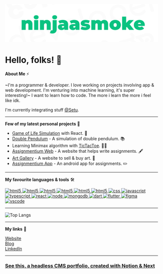 ![ninjaasmoke](https://github.com/ninjaasmoke/ninjaasmoke/blob/master/ghReadme.png?raw=true)

# Hello, folks! 👋

**About Me** ⚡

~I'm a programmer & developer. I love working on projects involving app & web development. I'm venturing into machine learning, it's super interesting!~
I want to learn how to code. The more i learn the more i feel like idk.

I'm currently integrating stuff [@Setu](https://setu.co).
___

**Few of my latest personal projects** 🚧

* [Game of Life Simulation](https://github.com/ninjaasmoke/game-of-life) with React. 🌠
* [Double Pendulum](https://github.com/ninjaasmoke/processing/tree/main/double_pendulum) - A simulation of double pendulum. 📚
* Learning Minimax algorithm with [TicTacToe](https://github.com/ninjaasmoke/TicTacToe). 🎲🧩
* [Assignmentium Web](https://github.com/ninjaasmoke/afont) - A website that helps write assignments. 🖋
* [Art Gallery](https://github.com/ninjaasmoke/miniDBMS) - A website to sell & buy art. 🎨
* [Assignmentium App](https://play.google.com/store/apps/details?id=com.ninjaasmoke.assignmentium&hl=en_IN&gl=US) - An android app for assignments. ✏️
---

**My favourite languages & tools** 🛠️

<p display="flex">
   <a href="https://www.w3.org/html/" target="_blank"> <img src="https://upload.wikimedia.org/wikipedia/commons/3/3a/Neovim-mark.svg" alt="html5" width="32px" height="32px"/> </a>
   <a href="https://www.w3.org/html/" target="_blank"> <img src="https://www.rust-lang.org/logos/rust-logo-64x64.png" alt="html5" width="32px" height="32px"/> </a>
    <a href="https://www.w3.org/html/" target="_blank"> <img src="https://cdn.jsdelivr.net/gh/devicons/devicon/icons/c/c-original.svg" alt="html5" width="32px" height="32px"/> </a>
   <a href="https://www.w3.org/html/" target="_blank"> <img src="https://cdn.jsdelivr.net/gh/devicons/devicon/icons/go/go-original.svg" alt="html5" width="32px" height="32px"/> </a>
   <a href="https://www.w3.org/html/" target="_blank"> <img src="https://cdn.jsdelivr.net/gh/devicons/devicon/icons/python/python-original.svg" alt="html5" width="32px" height="32px"/> </a>
   <a href="https://www.w3.org/html/" target="_blank"> <img src="https://cdn.jsdelivr.net/gh/devicons/devicon/icons/html5/html5-original.svg" alt="html5" width="32px" height="32px"/> </a>
  <a href="https://www.w3schools.com/css/" target="_blank"> <img src="https://cdn.jsdelivr.net/gh/devicons/devicon/icons/css3/css3-original.svg" alt="css" width="32px" height="32px"/> </a>
  <a href="https://www.w3schools.com/js/" target="_blank"> <img src="https://cdn.jsdelivr.net/gh/devicons/devicon/icons/javascript/javascript-original.svg" alt="javascript" width="32" height="32"/> </a>
  <a href="https://www.typescriptlang.org/" target="_blank"> <img src="https://cdn.jsdelivr.net/gh/devicons/devicon/icons/typescript/typescript-original.svg" alt="typescript" width="32" height="32"/> </a>
  <a href="https://reactjs.org/" target="_blank"> <img src="https://cdn.jsdelivr.net/gh/devicons/devicon/icons/react/react-original.svg" alt="react" width="32" height="32"/> </a>
  <a href="https://nodejs.org/en/" target="_blank"> <img src="https://cdn.jsdelivr.net/gh/devicons/devicon/icons/nodejs/nodejs-original.svg" alt="node" width="32" height="32"/> </a>
  <a href="https://www.mongodb.com/" target="_blank"> <img src="https://cdn.jsdelivr.net/gh/devicons/devicon/icons/mongodb/mongodb-original.svg" alt="mongodb" width="32" height="32"/> </a>
  <a href="https://dart.dev" target="_blank"> <img src="https://cdn.jsdelivr.net/gh/devicons/devicon/icons/dart/dart-original.svg" alt="dart" width="32" height="32"/> </a> 
  <a href="https://flutter.dev" target="_blank"> <img src="https://cdn.jsdelivr.net/gh/devicons/devicon/icons/flutter/flutter-original.svg" alt="flutter" width="32" height="32"/> </a> 
  <a href="https://www.figma.com/" target="_blank"> <img src="https://cdn.jsdelivr.net/gh/devicons/devicon/icons/figma/figma-original.svg" alt="figma" width="32" height="32"/> </a>
  <a href="https://code.visualstudio.com/" target="_blank"> <img src="https://cdn.jsdelivr.net/gh/devicons/devicon/icons/vscode/vscode-original.svg" alt="vscode" width="32" height="32"/> </a>
</p>

___

![Top Langs](https://github-readme-stats.vercel.app/api/top-langs/?username=ninjaasmoke&size_weight=0.5&count_weight=1&hide=html,css,scss,swift,kotlin&layout=compact&theme=tokyonight)
___

**My links** 🔗

[Website](https://nithin.cloud)   
[Blog](https://blog.nithin.cloud)    
[LinkedIn](https://www.linkedin.com/in/ninjaasmoke/)

---
### [See this, a headless CMS portfolio, created with Notion & Next](https://ninjaasmoke.vercel.app/)
